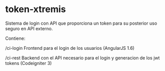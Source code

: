 # token-xtremis
Sistema de login con API que proporciona un token para su posterior uso seguro en API externo.

Contiene:

/ci-login
Frontend para el login de los usuarios (AngularJS 1.6)

/ci-rest
Backend con el API necesario para el login y generacion de los jwt tokens (Codeigniter 3)


